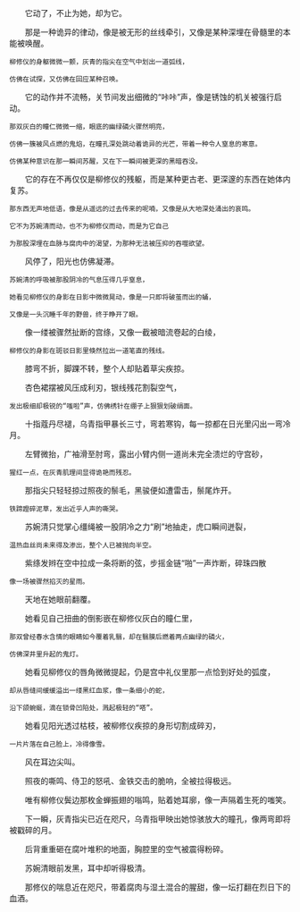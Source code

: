　　它动了，不止为她，却为它。

　　那是一种诡异的律动，像是被无形的丝线牵引，又像是某种深埋在骨髓里的本能被唤醒。
    
    柳修仪的身躯微微一颤，灰青的指尖在空气中划出一道弧线，
    
    仿佛在试探，又仿佛在回应某种召唤。

　　它的动作并不流畅，关节间发出细微的“咔咔”声，像是锈蚀的机关被强行启动。

    那双灰白的瞳仁微微一缩，眼底的幽绿磷火骤然明亮，
    
    仿佛一簇被风点燃的鬼焰，在瞳孔深处跳动着诡异的光芒，带着一种令人窒息的寒意。
    
    仿佛某种意识在那一瞬间苏醒，又在下一瞬间被更深的黑暗吞没。

　　它的存在不再仅仅是柳修仪的残躯，而是某种更古老、更深邃的东西在她体内复苏。

    那东西无声地低语，像是从遥远的过去传来的呢喃，又像是从大地深处涌出的哀鸣。
    
    它不为苏婉清而动，也不为柳修仪而动，而是为它自己
    
    为那股深埋在血脉与腐肉中的渴望，为那种无法被压抑的吞噬欲望。

　　风停了，阳光也仿佛凝滞。

    苏婉清的呼吸被那股阴冷的气息压得几乎窒息，
    
    她看见柳修仪的身影在日影中微微晃动，像是一只即将破茧而出的蛹，
    
    又像是一头沉睡千年的野兽，终于睁开了眼。

　　像一缕被骤然扯断的宫绦，又像一截被暗流卷起的白绫，

    柳修仪的身影在斑驳日影里倏然拉出一道笔直的残线。

　　膝弯不折，脚踝不转，整个人却贴着草尖疾掠。

　　杏色裙摆被风压成利刃，银线残花割裂空气，

    发出极细却极锐的“嗤啦”声，仿佛绣针在绷子上狠狠划破绢面。

　　十指蔻丹尽褪，乌青指甲暴长三寸，弯若寒钩，每一掠都在日光里闪出一弯冷月。

　　左臂微抬，广袖滑至肘弯，露出小臂内侧一道尚未完全溃烂的守宫砂，

    猩红一点，在灰青肌理间显得诡艳而残忍。

　　那指尖只轻轻掠过照夜的鬃毛，黑骏便如遭雷击，鬃尾炸开。

    铁蹄蹬碎泥草，发出近乎人声的嘶哭。

　　苏婉清只觉掌心缰绳被一股阴冷之力“刷”地抽走，虎口瞬间迸裂，

    温热血丝尚未来得及渗出，整个人已被抛向半空。

　　紫绦发辫在空中拉成一条将断的弦，步摇金链“啪”一声炸断，碎珠四散

    像一场被骤然掐灭的星雨。

　　天地在她眼前翻覆。

　　她看见自己扭曲的倒影嵌在柳修仪灰白的瞳仁里，

    那双曾经春水含情的眼睛如今覆着乳翳，却在翳膜后燃着两点幽绿的磷火，
    
    仿佛深井里升起的鬼灯。

　　她看见柳修仪的唇角微微提起，仍是宫中礼仪里那一点恰到好处的弧度，

    却从唇缝间缓缓溢出一缕黑红血浆，像一条细小的蛇，
    
    沿下颌蜿蜒，滴在锁骨凹陷处，溅起极轻的“嗒”。

　　她看见阳光透过枯枝，被柳修仪疾掠的身形切割成碎刃，

    一片片落在自己脸上，冷得像雪。

　　风在耳边尖叫。

　　照夜的嘶鸣、侍卫的怒吼、金铁交击的脆响，全被拉得极远。

　　唯有柳修仪鬓边那枚金蝉振翅的嗡鸣，贴着她耳廓，像一声隔着生死的嗤笑。

　　下一瞬，灰青指尖已近在咫尺，乌青指甲映出她惊骇放大的瞳孔，像两弯即将被戳碎的月。

　　后背重重砸在腐叶堆积的地面，胸腔里的空气被震得粉碎。

　　苏婉清眼前发黑，耳中却听得极清。

　　那修仪的喘息近在咫尺，带着腐肉与湿土混合的腥甜，像一坛打翻在烈日下的血酒。